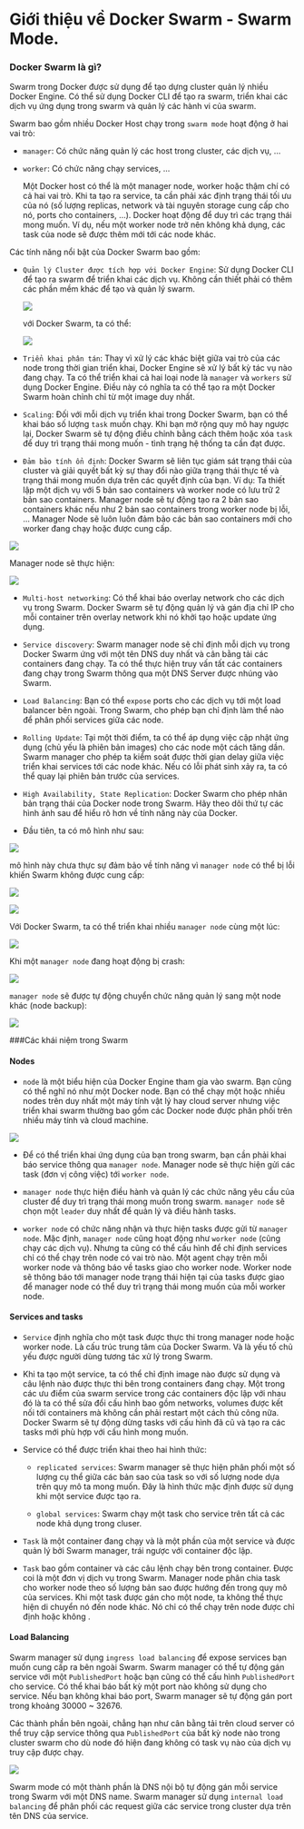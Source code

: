 # Giới thiệu về Docker Swarm - Swarm Mode.

### Docker Swarm là gì?
Swarm trong Docker được sử dụng để tạo dựng cluster quản lý nhiều Docker Engine. Có thể sử dụng Docker CLI để tạo ra swarm, triển khai các dịch vụ ứng dụng trong swarm và quản lý các hành vi của swarm.

Swarm bao gồm nhiều Docker Host chạy trong `swarm mode` hoạt động ở hai vai trò:

+ `manager`: Có chức năng quản lý các host trong cluster, các dịch vụ, ...
+ `worker`: Có chức năng chạy services, ...

    Một Docker host có thể là một manager node, worker hoặc thậm chí có cả hai vai trò. Khi ta tạo ra service, ta cần phải xác định trạng thái tối ưu của nó (số lượng replicas, network và tài nguyên storage cung cấp cho nó, ports cho containers, ...).
    Docker hoạt động để duy trì các trạng thái mong muốn. Ví dụ, nếu một worker node trở nên không khả dụng, các task của node sẽ được thêm mới tới các node khác.

Các tính năng nổi bật của Docker Swarm bao gồm:

+ `Quản lý Cluster được tích hợp với Docker Engine`: Sử dụng Docker CLI để tạo ra swarm để triển khai các dịch vụ. Không cần thiết phải có thêm các phần mềm khác để tạo và quản lý swarm.

    ![](https://github.com/hocchudong/ghichep-docker/raw/master/images/docker-swarm-today.png)

    với Docker Swarm, ta có thể:

    ![](https://github.com/hocchudong/ghichep-docker/raw/master/images/docker-swarm-today-with-swarm.png)

+ `Triển khai phân tán`: Thay vì xử lý các khác biệt giữa vai trò của các node trong thời gian triển khai, Docker Engine sẽ xử lý bất kỳ tác vụ nào đang chạy. Ta có thể triển khai cả hai loại node là `manager` và `workers` sử dụng Docker Engine. Điều này có nghĩa ta có thể tạo ra một Docker Swarm hoàn chỉnh chỉ từ một image duy nhất.

+ `Scaling`: Đối với mỗi dịch vụ triển khai trong Docker Swarm, bạn có thể khai báo số lượng `task` muốn chạy. Khi bạn mở rộng quy mô hay ngược lại, Docker Swarm sẽ tự động điều chỉnh bằng cách thêm hoặc xóa `task` để duy trì trạng thái mong muốn - tình trạng hệ thống ta cần đạt được.

+ `Đảm bảo tính ổn định`: Docker Swarm sẽ liên tục giám sát trạng thái của cluster và giải quyết bất kỳ sự thay đổi nào giữa trạng thái thực tế và trạng thái mong muốn dựa trên các quyết định của bạn. Ví dụ: Ta thiết lập một dịch vụ với 5 bản sao containers và worker node có lưu trữ 2 bản sao containers. Manager node sẽ tự động tạo ra 2 bản sao containers khác nếu như 2 bản sao containers trong worker node bị lỗi, ... Manager Node sẽ luôn luôn đảm bảo các bản sao containers mới cho worker đang chạy hoặc được cung cấp.

![](https://github.com/hocchudong/ghichep-docker/raw/master/images/docker-swarm-containers-crash.png)

Manager node sẽ thực hiện:

![](https://github.com/hocchudong/ghichep-docker/raw/master/images/docker-swarm-containers-crash-config.png)

+ `Multi-host networking`: Có thể khai báo overlay network cho các dịch vụ trong Swarm. Docker Swarm sẽ tự động quản lý và gán địa chỉ IP cho mỗi container trên overlay network khi nó khởi tạo hoặc update ứng dụng.

+ `Service discovery`: Swarm manager node sẽ chỉ định mỗi dịch vụ trong Docker Swarm ứng với một tên DNS duy nhất và cân bằng tải các containers đang chạy. Ta có thể thực hiện truy vấn tất các containers đang chạy trong Swarm thông qua một DNS Server được nhúng vào Swarm.

+ `Load Balancing`: Bạn có thể `expose` ports cho các dịch vụ tới một load balancer bên ngoài. Trong Swarm, cho phép bạn chỉ định làm thể nào để phân phối services giữa các node.

+ `Rolling Update`: Tại một thời điểm, ta có thể áp dụng việc cập nhật ứng dụng (chủ yếu là phiên bản images) cho các node một cách tăng dần. Swarm manager cho phép ta kiểm soát được thời gian delay giữa việc triển khai services tới các node khác. Nếu có lỗi phát sinh xảy ra, ta có thể quay lại phiên bản trước của services.

+ `High Availability, State Replication`: Docker Swarm cho phép nhân bản trạng thái của Docker node trong Swarm. Hãy theo dõi thứ tự các hình ảnh sau để hiểu rõ hơn về tính năng này của Docker.

+ Đầu tiên, ta có mô hình như sau:

![](https://github.com/hocchudong/ghichep-docker/raw/master/images/docker-swarm-ha-1.png)

mô hình này chưa thực sự đảm bảo về tính năng vì `manager node` có thể bị lỗi khiến Swarm không được cung cấp:

![](https://github.com/hocchudong/ghichep-docker/raw/master/images/docker-swarm-ha-2.png)

![](https://github.com/hocchudong/ghichep-docker/raw/master/images/docker-swarm-ha-3.png)

Với Docker Swarm, ta có thể triển khai nhiều `manager node` cùng một lúc:

![](https://github.com/hocchudong/ghichep-docker/raw/master/images/docker-swarm-ha-4.png)

Khi một `manager node` đang hoạt động bị crash:

![](https://github.com/hocchudong/ghichep-docker/raw/master/images/docker-swarm-ha-5.png)

`manager node` sẽ được tự động chuyển chức năng quản lý sang một node khác (node backup):

![](https://github.com/hocchudong/ghichep-docker/raw/master/images/docker-swarm-ha-6.png)


###Các khái niệm trong Swarm
#### Nodes
        
+ `node` là một biểu hiện của Docker Engine tham gia vào swarm. Bạn cũng có thể nghĩ nó như một Docker node. Bạn có thể chạy một hoặc nhiều nodes trên duy nhất một máy tính vật lý hay cloud server nhưng việc triển khai swarm thường bao gồm các Docker node được phân phối trên nhiều máy tính và cloud machine.

![](https://github.com/hocchudong/ghichep-docker/raw/master/images/docker-swarm-multi-physical.png)

+ Để có thể triển khai ứng dụng của bạn trong swarm, bạn cần phải khai báo service thông qua `manager node`. Manager node sẽ thực hiện gửi các task (đơn vị công việc) tới `worker node`.

+ `manager node` thực hiện điều hành và quản lý các chức năng yêu cầu của cluster để duy trì trạng thái mong muốn trong swarm. `manager node` sẽ chọn một `leader` duy nhất để quản lý và điều hành tasks.

+ `worker node` có chức năng nhận và thực hiện tasks được gửi từ `manager node`. Mặc định, `manager node` cũng hoạt động như `worker node` (cũng chạy các dịch vụ). Nhưng ta cũng có thể cấu hình để chỉ định services chỉ có thể chạy trên node có vai trò nào. Một agent chạy trên mỗi worker node và thông báo về tasks giao cho worker node. Worker node sẽ thông báo tới manager node trạng thái hiện tại của tasks được giao để manager node có thể duy trì trạng thái mong muốn của mỗi worker node.


#### Services and tasks

+ `Service` định nghĩa cho một task được thực thi trong manager node hoặc worker node. Là cấu trúc trung tâm của Docker Swarm. Và là yếu tố chủ yếu được người dùng tương tác xử lý trong Swarm.

+ Khi ta tạo một service, ta có thể chỉ định image nào được sử dụng và câu lệnh nào được thực thi bên trong containers đang chạy. Một trong các ưu điểm của swarm service trong các containers độc lập với nhau đó là ta có thể sửa đổi cấu hình bao gồm networks, volumes được kết nối tới containers mà không cần phải restart một cách thủ công nữa. Docker Swarm sẽ tự động dừng tasks với cấu hình đã cũ và tạo ra các tasks mới phù hợp với cấu hình mong muốn.


+ Service có thể được triển khai theo hai hình thức:

    - `replicated services`: Swarm manager sẽ thực hiện phân phối một số lượng cụ thể giữa các bản sao của task so với số lượng node dựa trên quy mô ta mong muốn.  Đây là hình thức mặc định được sử dụng khi một service được tạo ra.

    - `global services`: Swarm chạy một task cho service trên tất cả các node khả dụng trong cluser.

+ `Task` là một container đang chạy và là một phần của một service và được quản lý bởi Swarm manager, trái ngược với container độc lập.

+ `Task` bao gồm container và các câu lệnh chạy bên trong container. Được coi là một đơn vị dịch vụ trong Swarm. Manager node phân chia task cho worker node theo số lượng bản sao được hướng đến trong quy mô của services. Khi một task được gán cho một node, ta không thể thực hiện di chuyển nó đến node khác. Nó chỉ có thể chạy trên node được chỉ định hoặc không
.
#### Load Balancing

Swarm manager sử dụng `ingress load balancing` để expose services bạn muốn cung cấp ra bên ngoài Swarm. Swarm manager có thể tự động gán service với một `PublishedPort` hoặc bạn cũng có thể cấu hình `PublishedPort` cho service. Có thể khai báo bất kỳ một port nào không sử dụng cho service. Nếu bạn không khai báo port, Swarm manager sẽ tự động gán port trong khoảng 30000 ~ 32676.

Các thành phần bên ngoài, chẳng hạn như cân bằng tải trên cloud server có thể truy cập service thông qua `PublishedPort` của bất kỳ node nào trong cluster swarm cho dù node đó hiện đang không có task vụ nào của dịch vụ truy cập được chạy.

![](https://github.com/hocchudong/ghichep-docker/raw/master/images/docker-swarm-docker-ingress.png)

Swarm mode có một thành phần là DNS nội bộ tự động gán mỗi service trong Swarm với một DNS name. Swarm manager sử dụng `internal load balancing` để phân phối các request giữa các service trong cluster dựa trên tên DNS của service.
